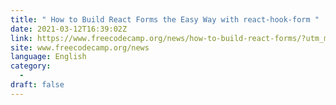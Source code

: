 ```yaml
---
title: " How to Build React Forms the Easy Way with react-hook-form "
date: 2021-03-12T16:39:02Z
link: https://www.freecodecamp.org/news/how-to-build-react-forms/?utm_medium=RSS&utm_source=news.12bit.vn
site: www.freecodecamp.org/news
language: English
category:
  -   
draft: false
---
```

